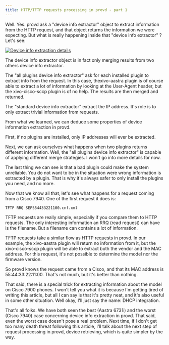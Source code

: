 ```yaml
---
title: HTTP/TFTP requests processing in provd - part 1
---
```


Well. Yes. provd ask a "device info extractor" object to extract information from the HTTP request,
and that object returns the information we were expecting. But what is really happening inside that
"device info extractor" ? Let's see:

[![Device info extraction
details](/images/blog/provd/provd-dev-info-extraction-details_m.jpg 'Device info extraction details, fév. 2012')](/images/blog/provd/provd-dev-info-extraction-details.png 'Device info extraction details')

The device info extractor object is in fact only merging results from two others device info
extractor.

The "all plugins device info extractor" ask for each installed plugin to extract info from the
request. In this case, thexivo-aastra plugin is of course able to extract a lot of information by
looking at the User-Agent header, but the xivo-cisco-sccp plugin is of no help. The results are then
merged and returned.

The "standard device info extractor" extract the IP address. It's role is to only extract trivial
information from requests.

From what we learned, we can deduce some properties of device information extraction in provd.

First, if no plugins are installed, only IP addresses will ever be extracted.

Next, we can ask ourselves what happens when two plugins returns different information. Well, the
"all plugins device info extractor" is capable of applying different merge strategies. I won't go
into more details for now.

The last thing we can see is that a bad plugin could make the system unreliable. You do not want to
be in the situation were wrong information is extracted by a plugin. That is why it's always safer
to only install the plugins you need, and no more.

Now that we know all that, let's see what happens for a request coming from a Cisco 7940. One of the
first request it does is:

```
TFTP RRQ SEP554433221100.cnf.xml
```

TFTP requests are really simple, especially if you compare them to HTTP requests. The only
interesting information an RRQ (read request) can have is the filename. But a filename can contains
a lot of information.

TFTP requests take a similar flow as HTTP requests in provd. In our example, the xivo-aastra plugin
will return no information from it, but the xivo-cisco-sccp plugin will be able to extract both the
vendor and the MAC address. For this request, it's not possible to determine the model nor the
firmware version.

So provd knows the request came from a Cisco, and that its MAC address is 55:44:33:22:11:00. That's
not much, but it's better than nothing.

That said, there is a special trick for extracting information about the model on Cisco 7900 phones.
I won't tell you what it is because I'm getting tired of writing this article, but all I can say is
that it's pretty neat, and it's also useful in some other situation. Well okay, I'll just say the
name: DHCP integration.

That's all folks. We have both seen the best (Aastra 6731i) and the worst (Cisco 7940) case
concerning device info extraction in provd. That said, even the worst case doesn't pose a real
problem. Next time, if I don't get too many death threat following this article, I'll talk about the
next step of request processing in provd, device retrieving, which is quite simpler by the way.
